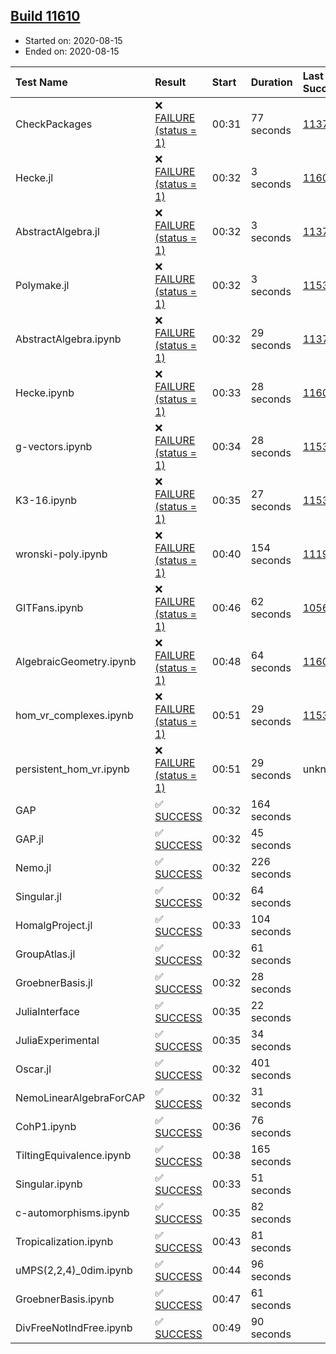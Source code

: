 ## [Build 11610](https://oscarci.mathematik.uni-kl.de/job/oscar/11610/)

* Started on: 2020-08-15
* Ended on: 2020-08-15

| Test Name    | Result | Start | Duration | Last Success | First Failure |
|:-------------|:-------|:------|:---------|:-------------|:--------------|
| CheckPackages | ❌ [FAILURE (status = 1)](https://oscarci.mathematik.uni-kl.de/job/oscar/11610/artifact/logs/build-11610/CheckPackages.log) | 00:31 | 77 seconds | [11376](https://oscarci.mathematik.uni-kl.de/job/oscar/11376/) | [11377](https://oscarci.mathematik.uni-kl.de/job/oscar/11377/) |
| Hecke.jl | ❌ [FAILURE (status = 1)](https://oscarci.mathematik.uni-kl.de/job/oscar/11610/artifact/logs/build-11610/Hecke.jl.log) | 00:32 | 3 seconds | [11602](https://oscarci.mathematik.uni-kl.de/job/oscar/11602/) | [11603](https://oscarci.mathematik.uni-kl.de/job/oscar/11603/) |
| AbstractAlgebra.jl | ❌ [FAILURE (status = 1)](https://oscarci.mathematik.uni-kl.de/job/oscar/11610/artifact/logs/build-11610/AbstractAlgebra.jl.log) | 00:32 | 3 seconds | [11376](https://oscarci.mathematik.uni-kl.de/job/oscar/11376/) | [11377](https://oscarci.mathematik.uni-kl.de/job/oscar/11377/) |
| Polymake.jl | ❌ [FAILURE (status = 1)](https://oscarci.mathematik.uni-kl.de/job/oscar/11610/artifact/logs/build-11610/Polymake.jl.log) | 00:32 | 3 seconds | [11532](https://oscarci.mathematik.uni-kl.de/job/oscar/11532/) | [11533](https://oscarci.mathematik.uni-kl.de/job/oscar/11533/) |
| AbstractAlgebra.ipynb | ❌ [FAILURE (status = 1)](https://oscarci.mathematik.uni-kl.de/job/oscar/11610/artifact/logs/build-11610/AbstractAlgebra.ipynb.log) | 00:32 | 29 seconds | [11376](https://oscarci.mathematik.uni-kl.de/job/oscar/11376/) | [11377](https://oscarci.mathematik.uni-kl.de/job/oscar/11377/) |
| Hecke.ipynb | ❌ [FAILURE (status = 1)](https://oscarci.mathematik.uni-kl.de/job/oscar/11610/artifact/logs/build-11610/Hecke.ipynb.log) | 00:33 | 28 seconds | [11602](https://oscarci.mathematik.uni-kl.de/job/oscar/11602/) | [11603](https://oscarci.mathematik.uni-kl.de/job/oscar/11603/) |
| g-vectors.ipynb | ❌ [FAILURE (status = 1)](https://oscarci.mathematik.uni-kl.de/job/oscar/11610/artifact/logs/build-11610/g-vectors.ipynb.log) | 00:34 | 28 seconds | [11532](https://oscarci.mathematik.uni-kl.de/job/oscar/11532/) | [11533](https://oscarci.mathematik.uni-kl.de/job/oscar/11533/) |
| K3-16.ipynb | ❌ [FAILURE (status = 1)](https://oscarci.mathematik.uni-kl.de/job/oscar/11610/artifact/logs/build-11610/K3-16.ipynb.log) | 00:35 | 27 seconds | [11532](https://oscarci.mathematik.uni-kl.de/job/oscar/11532/) | [11533](https://oscarci.mathematik.uni-kl.de/job/oscar/11533/) |
| wronski-poly.ipynb | ❌ [FAILURE (status = 1)](https://oscarci.mathematik.uni-kl.de/job/oscar/11610/artifact/logs/build-11610/wronski-poly.ipynb.log) | 00:40 | 154 seconds | [11192](https://oscarci.mathematik.uni-kl.de/job/oscar/11192/) | [11193](https://oscarci.mathematik.uni-kl.de/job/oscar/11193/) |
| GITFans.ipynb | ❌ [FAILURE (status = 1)](https://oscarci.mathematik.uni-kl.de/job/oscar/11610/artifact/logs/build-11610/GITFans.ipynb.log) | 00:46 | 62 seconds | [10566](https://oscarci.mathematik.uni-kl.de/job/oscar/10566/) | [10567](https://oscarci.mathematik.uni-kl.de/job/oscar/10567/) |
| AlgebraicGeometry.ipynb | ❌ [FAILURE (status = 1)](https://oscarci.mathematik.uni-kl.de/job/oscar/11610/artifact/logs/build-11610/AlgebraicGeometry.ipynb.log) | 00:48 | 64 seconds | [11602](https://oscarci.mathematik.uni-kl.de/job/oscar/11602/) | [11603](https://oscarci.mathematik.uni-kl.de/job/oscar/11603/) |
| hom_vr_complexes.ipynb | ❌ [FAILURE (status = 1)](https://oscarci.mathematik.uni-kl.de/job/oscar/11610/artifact/logs/build-11610/hom_vr_complexes.ipynb.log) | 00:51 | 29 seconds | [11532](https://oscarci.mathematik.uni-kl.de/job/oscar/11532/) | [11533](https://oscarci.mathematik.uni-kl.de/job/oscar/11533/) |
| persistent_hom_vr.ipynb | ❌ [FAILURE (status = 1)](https://oscarci.mathematik.uni-kl.de/job/oscar/11610/artifact/logs/build-11610/persistent_hom_vr.ipynb.log) | 00:51 | 29 seconds | unknown | unknown |
| GAP | ✅ [SUCCESS](https://oscarci.mathematik.uni-kl.de/job/oscar/11610/artifact/logs/build-11610/GAP.log) | 00:32 | 164 seconds |  |  |
| GAP.jl | ✅ [SUCCESS](https://oscarci.mathematik.uni-kl.de/job/oscar/11610/artifact/logs/build-11610/GAP.jl.log) | 00:32 | 45 seconds |  |  |
| Nemo.jl | ✅ [SUCCESS](https://oscarci.mathematik.uni-kl.de/job/oscar/11610/artifact/logs/build-11610/Nemo.jl.log) | 00:32 | 226 seconds |  |  |
| Singular.jl | ✅ [SUCCESS](https://oscarci.mathematik.uni-kl.de/job/oscar/11610/artifact/logs/build-11610/Singular.jl.log) | 00:32 | 64 seconds |  |  |
| HomalgProject.jl | ✅ [SUCCESS](https://oscarci.mathematik.uni-kl.de/job/oscar/11610/artifact/logs/build-11610/HomalgProject.jl.log) | 00:33 | 104 seconds |  |  |
| GroupAtlas.jl | ✅ [SUCCESS](https://oscarci.mathematik.uni-kl.de/job/oscar/11610/artifact/logs/build-11610/GroupAtlas.jl.log) | 00:32 | 61 seconds |  |  |
| GroebnerBasis.jl | ✅ [SUCCESS](https://oscarci.mathematik.uni-kl.de/job/oscar/11610/artifact/logs/build-11610/GroebnerBasis.jl.log) | 00:32 | 28 seconds |  |  |
| JuliaInterface | ✅ [SUCCESS](https://oscarci.mathematik.uni-kl.de/job/oscar/11610/artifact/logs/build-11610/JuliaInterface.log) | 00:35 | 22 seconds |  |  |
| JuliaExperimental | ✅ [SUCCESS](https://oscarci.mathematik.uni-kl.de/job/oscar/11610/artifact/logs/build-11610/JuliaExperimental.log) | 00:35 | 34 seconds |  |  |
| Oscar.jl | ✅ [SUCCESS](https://oscarci.mathematik.uni-kl.de/job/oscar/11610/artifact/logs/build-11610/Oscar.jl.log) | 00:32 | 401 seconds |  |  |
| NemoLinearAlgebraForCAP | ✅ [SUCCESS](https://oscarci.mathematik.uni-kl.de/job/oscar/11610/artifact/logs/build-11610/NemoLinearAlgebraForCAP.log) | 00:32 | 31 seconds |  |  |
| CohP1.ipynb | ✅ [SUCCESS](https://oscarci.mathematik.uni-kl.de/job/oscar/11610/artifact/logs/build-11610/CohP1.ipynb.log) | 00:36 | 76 seconds |  |  |
| TiltingEquivalence.ipynb | ✅ [SUCCESS](https://oscarci.mathematik.uni-kl.de/job/oscar/11610/artifact/logs/build-11610/TiltingEquivalence.ipynb.log) | 00:38 | 165 seconds |  |  |
| Singular.ipynb | ✅ [SUCCESS](https://oscarci.mathematik.uni-kl.de/job/oscar/11610/artifact/logs/build-11610/Singular.ipynb.log) | 00:33 | 51 seconds |  |  |
| c-automorphisms.ipynb | ✅ [SUCCESS](https://oscarci.mathematik.uni-kl.de/job/oscar/11610/artifact/logs/build-11610/c-automorphisms.ipynb.log) | 00:35 | 82 seconds |  |  |
| Tropicalization.ipynb | ✅ [SUCCESS](https://oscarci.mathematik.uni-kl.de/job/oscar/11610/artifact/logs/build-11610/Tropicalization.ipynb.log) | 00:43 | 81 seconds |  |  |
| uMPS(2,2,4)_0dim.ipynb | ✅ [SUCCESS](https://oscarci.mathematik.uni-kl.de/job/oscar/11610/artifact/logs/build-11610/uMPS-2-2-4-_0dim.ipynb.log) | 00:44 | 96 seconds |  |  |
| GroebnerBasis.ipynb | ✅ [SUCCESS](https://oscarci.mathematik.uni-kl.de/job/oscar/11610/artifact/logs/build-11610/GroebnerBasis.ipynb.log) | 00:47 | 61 seconds |  |  |
| DivFreeNotIndFree.ipynb | ✅ [SUCCESS](https://oscarci.mathematik.uni-kl.de/job/oscar/11610/artifact/logs/build-11610/DivFreeNotIndFree.ipynb.log) | 00:49 | 90 seconds |  |  |
